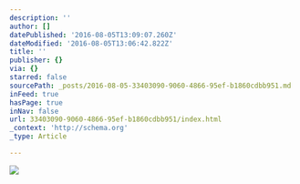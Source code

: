 ```yaml
---
description: ''
author: []
datePublished: '2016-08-05T13:09:07.260Z'
dateModified: '2016-08-05T13:06:42.822Z'
title: ''
publisher: {}
via: {}
starred: false
sourcePath: _posts/2016-08-05-33403090-9060-4866-95ef-b1860cdbb951.md
inFeed: true
hasPage: true
inNav: false
url: 33403090-9060-4866-95ef-b1860cdbb951/index.html
_context: 'http://schema.org'
_type: Article

---
```

![](https://the-grid-user-content.s3-us-west-2.amazonaws.com/9ae4a983-969b-4445-a54c-a50c6f47b016.jpg)
